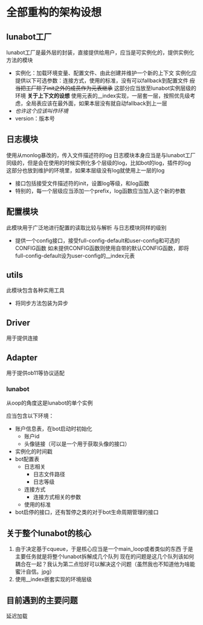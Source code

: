 # 全部重构的架构设想

## lunabot工厂

lunabot工厂是最外层的封装，直接提供给用户，应当是可实例化的，提供实例化方法的模块

- 实例化：加载环境变量、配置文件、由此创建并维护一个新的上下文
  实例化应提供以下可选参数：连接方式，使用的标准，没有可以fallback到配置文件
  ~~应当把工厂除了init之外的成员作为元表继承~~
  这部分应当放至lunabot实例层级的环境
  **关于上下文的设想**
  使用元表的__index实现，一层套一层，按照优先级考虑，全局表应该在最外面，如果本层没有就自动fallback到上一层
- *也许这个应该叫作环境*
- version：版本号

## 日志模块

使用从monlog暴改的，传入文件描述符的log
日志模块本身应当是与lunabot工厂同级的，但是会在使用的时候实例化多个层级的log，比如bot的log，插件的log
这部分也放到维护的环境里，如果本层级没有log就使用上一层的log

- 接口包括接受文件描述符的init，设置log等级，和log函数
- 特别的，每一个层级应当添加一个prefix，log函数应当加入这个新的参数

## 配置模块

此模块用于广泛地进行配置的读取比较与解析
与日志模块同样的级别

- 提供一个config接口，接受full-config-default和user-config和可选的CONFIG函数
  如未提供CONFIG函数则使用自带的默认CONFIG函数，即将full-config-default设为user-config的__index元表

## utils

此模块包含各种实用工具

- 将同步方法包装为异步

## Driver

用于提供连接

## Adapter

用于提供ob11等协议适配

### lunabot

从oop的角度这是lunabot的单个实例

应当包含以下环境：

- 账户信息表，在bot启动时初始化
  - 账户id
  - 头像链接（可以是一个用于获取头像的接口）
- 实例化的时间戳
- bot配置表
  - 日志相关
    - 日志文件路径
    - 日志等级
  - 连接方式
    - 连接方式相关的参数
  - 使用的标准
- bot启停的接口，还有暂停之类的对于bot生命周期管理的接口

## 关于整个lunabot的核心

1. 由于决定基于cqueue，于是核心应当是一个main_loop或者类似的东西
  于是主要任务就是将整个lunabot拆解成几个队列
  现在的问题是这几个队列该如何耦合在一起？我认为第二点恰好可以解决这个问题（虽然我也不知道他为啥能 蜜汁自信。jpg）
2. 使用__index嵌套实现的环境层级

## 目前遇到的主要问题

延迟加载